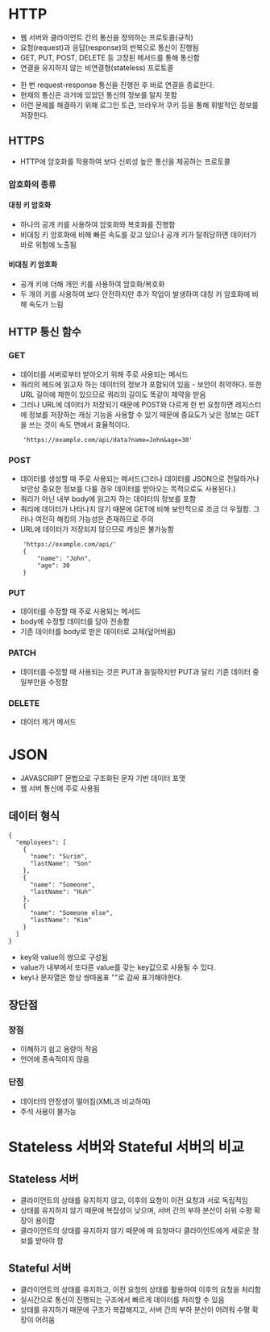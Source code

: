 # HTTP
* 웹 서버와 클라이언트 간의 통신을 정의하는 프로토콜(규칙)
* 요청(request)과 응답(response)의 반복으로 통신이 진행됨
* GET, PUT, POST, DELETE 등 고정된 메서드를 통해 통신함
* 연결을 유지하지 않는 비연결형(stateless) 프로토콜
 - 한 번 request-response 통신을 진행한 후 바로 연결을 종료한다.
 - 현재의 통신은 과거에 있었던 통신의 정보를 알지 못함
 - 이런 문제를 해결하기 위해 로그인 토큰, 브라우저 쿠키 등을 통해 휘발적인 정보를 저장한다.

## HTTPS
* HTTP에 암호화를 적용하여 보다 신뢰성 높은 통신을 제공하는 프로토콜
### 암호화의 종류
#### 대칭 키 암호화
* 하나의 공개 키를 사용하여 암호화와 복호화를 진행함
* 비대칭 키 암호화에 비해 빠른 속도를 갖고 있으나 공개 키가 탈취당하면 데이터가 바로 위험에 노출됨
#### 비대칭 키 암호화
* 공개 키에 더해 개인 키를 사용하여 암호화/복호화
* 두 개의 키를 사용하여 보다 안전하지만 추가 작업이 발생하여 대칭 키 암호화에 비해 속도가 느림

## HTTP 통신 함수 
### GET
* 데이터를 서버로부터 받아오기 위해 주로 사용되는 메서드
* 쿼리의 헤드에 읽고자 하는 데이터의 정보가 포함되어 있음 - 보안이 취약하다. 또한 URL 길이에 제한이 있으므로 쿼리의 길이도 똑같이 제약을 받음
* 그러나 URL에 데이터가 저장되기 때문에 POST와 다르게 한 번 요청하면 레지스터에 정보를 저장하는 캐싱 기능을 사용할 수 있기 때문에 중요도가 낮은 정보는 GET을 쓰는 것이 속도 면에서 효율적이다.
``` 쿼리 예시
    'https://example.com/api/data?name=John&age=30'
```
### POST
* 데이터를 생성할 때 주로 사용되는 메서드(그러나 데이터를 JSON으로 전달하거나 보안상 중요한 정보를 다룰 경우 데이터를 받아오는 목적으로도 사용된다.)
* 쿼리가 아닌 내부 body에 읽고자 하는 데이터의 정보를 포함
* 쿼리에 데이터가 나타나지 않기 때문에 GET에 비해  보안적으로 조금 더 우월함. 그러나 여전히 해킹의 가능성은 존재하므로 주의
* URL에 데이터가 저장되지 않으므로 캐싱은 불가능함   
``` 쿼리 예시
    'https://example.com/api/'
    {
        "name": "John",
        "age": 30
    }
```
### PUT
* 데이터를 수정할 때 주로 사용되는 메서드
* body에 수정할 데이터를 담아 전송함
* 기존 데이터를 body로 받은 데이터로 교체(덮어씌움)
### PATCH 
* 데이터를 수정할 때 사용되는 것은 PUT과 동일하지만 PUT과 달리 기존 데이터 중 일부만을 수정함
### DELETE
* 데이터 제거 메서드

# JSON
* JAVASCRIPT 문법으로 구조화된 문자 기반 데이터 포맷
* 웹 서버 통신에 주로 사용됨
## 데이터 형식
``` example
{
  "employees": [
    {
      "name": "Surim",
      "lastName": "Son"
    },
    {
      "name": "Someone",
      "lastName": "Huh"
    },
    {
      "name": "Someone else",
      "lastName": "Kim"
    } 
  ]
}
```
* key와 value의 쌍으로 구성됨
* value가 내부에서 또다른 value를 갖는 key값으로 사용될 수 있다.
* key나 문자열은 항상 쌍따옴표 ""로 감싸 표기해야한다.

## 장단점
### 장점
* 이해하기 쉽고 용량이 작음
* 언어에 종속적이지 않음
### 단점
* 데이터의 안정성이 떨어짐(XML과 비교하여)
* 주석 사용이 불가능





# Stateless 서버와 Stateful 서버의 비교                                                          
## Stateless 서버
* 클라이언트의 상태를 유지하지 않고, 이후의 요청이 이전 요청과 서로 독립적임
* 상태를 유지하지 않기 때문에 복잡성이 낮으며, 서버 간의 부하 분산이 쉬워 수평 확장이 용이함
* 클라이언트의 상태를 유지하지 않기 때문에 매 요청마다 클라이언트에게 새로운 정보를 받아야 함
## Stateful 서버
* 클라이언트의 상태를 유지하고, 이전 요청의 상태를 활용하여 이후의 요청을 처리함
* 실시간으로 통신이 진행되는 구조에서 빠르게 데이터를 처리할 수 있음
* 상태를 유지하기 때문에 구조가 복잡해지고, 서버 간의 부하 분산이 어려워 수평 확장이 어려움